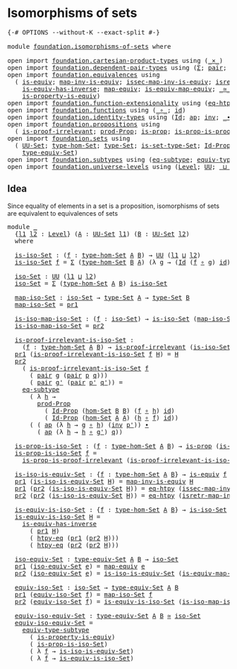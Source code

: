 # Isomorphisms of sets

<pre class="Agda"><a id="33" class="Symbol">{-#</a> <a id="37" class="Keyword">OPTIONS</a> <a id="45" class="Pragma">--without-K</a> <a id="57" class="Pragma">--exact-split</a> <a id="71" class="Symbol">#-}</a>

<a id="76" class="Keyword">module</a> <a id="83" href="foundation.isomorphisms-of-sets.html" class="Module">foundation.isomorphisms-of-sets</a> <a id="115" class="Keyword">where</a>

<a id="122" class="Keyword">open</a> <a id="127" class="Keyword">import</a> <a id="134" href="foundation.cartesian-product-types.html" class="Module">foundation.cartesian-product-types</a> <a id="169" class="Keyword">using</a> <a id="175" class="Symbol">(</a><a id="176" href="foundation-core.cartesian-product-types.html#577" class="Function Operator">_×_</a><a id="179" class="Symbol">)</a>
<a id="181" class="Keyword">open</a> <a id="186" class="Keyword">import</a> <a id="193" href="foundation.dependent-pair-types.html" class="Module">foundation.dependent-pair-types</a> <a id="225" class="Keyword">using</a> <a id="231" class="Symbol">(</a><a id="232" href="foundation-core.dependent-pair-types.html#502" class="Record">Σ</a><a id="233" class="Symbol">;</a> <a id="235" href="foundation-core.dependent-pair-types.html#575" class="InductiveConstructor">pair</a><a id="239" class="Symbol">;</a> <a id="241" href="foundation-core.dependent-pair-types.html#592" class="Field">pr1</a><a id="244" class="Symbol">;</a> <a id="246" href="foundation-core.dependent-pair-types.html#604" class="Field">pr2</a><a id="249" class="Symbol">)</a>
<a id="251" class="Keyword">open</a> <a id="256" class="Keyword">import</a> <a id="263" href="foundation.equivalences.html" class="Module">foundation.equivalences</a> <a id="287" class="Keyword">using</a>
  <a id="295" class="Symbol">(</a> <a id="297" href="foundation-core.equivalences.html#1542" class="Function">is-equiv</a><a id="305" class="Symbol">;</a> <a id="307" href="foundation-core.equivalences.html#4173" class="Function">map-inv-is-equiv</a><a id="323" class="Symbol">;</a> <a id="325" href="foundation-core.equivalences.html#4251" class="Function">issec-map-inv-is-equiv</a><a id="347" class="Symbol">;</a> <a id="349" href="foundation-core.equivalences.html#4381" class="Function">isretr-map-inv-is-equiv</a><a id="372" class="Symbol">;</a>
    <a id="378" href="foundation-core.equivalences.html#2999" class="Function">is-equiv-has-inverse</a><a id="398" class="Symbol">;</a> <a id="400" href="foundation-core.equivalences.html#1807" class="Function">map-equiv</a><a id="409" class="Symbol">;</a> <a id="411" href="foundation-core.equivalences.html#1862" class="Function">is-equiv-map-equiv</a><a id="429" class="Symbol">;</a> <a id="431" href="foundation-core.equivalences.html#1607" class="Function Operator">_≃_</a><a id="434" class="Symbol">;</a>
    <a id="440" href="foundation.equivalences.html#13407" class="Function">is-property-is-equiv</a><a id="460" class="Symbol">)</a>
<a id="462" class="Keyword">open</a> <a id="467" class="Keyword">import</a> <a id="474" href="foundation.function-extensionality.html" class="Module">foundation.function-extensionality</a> <a id="509" class="Keyword">using</a> <a id="515" class="Symbol">(</a><a id="516" href="foundation.function-extensionality.html#1446" class="Function">eq-htpy</a><a id="523" class="Symbol">;</a> <a id="525" href="foundation.function-extensionality.html#946" class="Function">htpy-eq</a><a id="532" class="Symbol">)</a>
<a id="534" class="Keyword">open</a> <a id="539" class="Keyword">import</a> <a id="546" href="foundation.functions.html" class="Module">foundation.functions</a> <a id="567" class="Keyword">using</a> <a id="573" class="Symbol">(</a><a id="574" href="foundation-core.functions.html#407" class="Function Operator">_∘_</a><a id="577" class="Symbol">;</a> <a id="579" href="foundation-core.functions.html#309" class="Function">id</a><a id="581" class="Symbol">)</a>
<a id="583" class="Keyword">open</a> <a id="588" class="Keyword">import</a> <a id="595" href="foundation.identity-types.html" class="Module">foundation.identity-types</a> <a id="621" class="Keyword">using</a> <a id="627" class="Symbol">(</a><a id="628" href="foundation-core.identity-types.html#641" class="Datatype">Id</a><a id="630" class="Symbol">;</a> <a id="632" href="foundation-core.identity-types.html#2853" class="Function">ap</a><a id="634" class="Symbol">;</a> <a id="636" href="foundation-core.identity-types.html#1552" class="Function">inv</a><a id="639" class="Symbol">;</a> <a id="641" href="foundation-core.identity-types.html#1239" class="Function Operator">_∙_</a><a id="644" class="Symbol">)</a>
<a id="646" class="Keyword">open</a> <a id="651" class="Keyword">import</a> <a id="658" href="foundation.propositions.html" class="Module">foundation.propositions</a> <a id="682" class="Keyword">using</a>
  <a id="690" class="Symbol">(</a> <a id="692" href="foundation-core.propositions.html#2208" class="Function">is-proof-irrelevant</a><a id="711" class="Symbol">;</a> <a id="713" href="foundation-core.propositions.html#5805" class="Function">prod-Prop</a><a id="722" class="Symbol">;</a> <a id="724" href="foundation-core.propositions.html#1246" class="Function">is-prop</a><a id="731" class="Symbol">;</a> <a id="733" href="foundation-core.propositions.html#3151" class="Function">is-prop-is-proof-irrelevant</a><a id="760" class="Symbol">)</a>
<a id="762" class="Keyword">open</a> <a id="767" class="Keyword">import</a> <a id="774" href="foundation.sets.html" class="Module">foundation.sets</a> <a id="790" class="Keyword">using</a>
  <a id="798" class="Symbol">(</a> <a id="800" href="foundation-core.sets.html#1177" class="Function">UU-Set</a><a id="806" class="Symbol">;</a> <a id="808" href="foundation.sets.html#3622" class="Function">type-hom-Set</a><a id="820" class="Symbol">;</a> <a id="822" href="foundation-core.sets.html#1291" class="Function">type-Set</a><a id="830" class="Symbol">;</a> <a id="832" href="foundation-core.sets.html#1342" class="Function">is-set-type-Set</a><a id="847" class="Symbol">;</a> <a id="849" href="foundation-core.sets.html#1407" class="Function">Id-Prop</a><a id="856" class="Symbol">;</a> <a id="858" href="foundation.sets.html#3908" class="Function">hom-Set</a><a id="865" class="Symbol">;</a>
    <a id="871" href="foundation.sets.html#4543" class="Function">type-equiv-Set</a><a id="885" class="Symbol">)</a>
<a id="887" class="Keyword">open</a> <a id="892" class="Keyword">import</a> <a id="899" href="foundation.subtypes.html" class="Module">foundation.subtypes</a> <a id="919" class="Keyword">using</a> <a id="925" class="Symbol">(</a><a id="926" href="foundation-core.subtypes.html#2633" class="Function">eq-subtype</a><a id="936" class="Symbol">;</a> <a id="938" href="foundation-core.subtypes.html#4893" class="Function">equiv-type-subtype</a><a id="956" class="Symbol">)</a>
<a id="958" class="Keyword">open</a> <a id="963" class="Keyword">import</a> <a id="970" href="foundation.universe-levels.html" class="Module">foundation.universe-levels</a> <a id="997" class="Keyword">using</a> <a id="1003" class="Symbol">(</a><a id="1004" href="Agda.Primitive.html#597" class="Postulate">Level</a><a id="1009" class="Symbol">;</a> <a id="1011" href="foundation-core.universe-levels.html#222" class="Primitive">UU</a><a id="1013" class="Symbol">;</a> <a id="1015" href="Agda.Primitive.html#810" class="Primitive Operator">_⊔_</a><a id="1018" class="Symbol">)</a>
</pre>
## Idea

Since equality of elements in a set is a proposition, isomorphisms of sets are equivalent to equivalences of sets

<pre class="Agda"><a id="1157" class="Keyword">module</a> <a id="1164" href="foundation.isomorphisms-of-sets.html#1164" class="Module">_</a>
  <a id="1168" class="Symbol">{</a><a id="1169" href="foundation.isomorphisms-of-sets.html#1169" class="Bound">l1</a> <a id="1172" href="foundation.isomorphisms-of-sets.html#1172" class="Bound">l2</a> <a id="1175" class="Symbol">:</a> <a id="1177" href="Agda.Primitive.html#597" class="Postulate">Level</a><a id="1182" class="Symbol">}</a> <a id="1184" class="Symbol">(</a><a id="1185" href="foundation.isomorphisms-of-sets.html#1185" class="Bound">A</a> <a id="1187" class="Symbol">:</a> <a id="1189" href="foundation-core.sets.html#1177" class="Function">UU-Set</a> <a id="1196" href="foundation.isomorphisms-of-sets.html#1169" class="Bound">l1</a><a id="1198" class="Symbol">)</a> <a id="1200" class="Symbol">(</a><a id="1201" href="foundation.isomorphisms-of-sets.html#1201" class="Bound">B</a> <a id="1203" class="Symbol">:</a> <a id="1205" href="foundation-core.sets.html#1177" class="Function">UU-Set</a> <a id="1212" href="foundation.isomorphisms-of-sets.html#1172" class="Bound">l2</a><a id="1214" class="Symbol">)</a>
  <a id="1218" class="Keyword">where</a>

  <a id="1227" href="foundation.isomorphisms-of-sets.html#1227" class="Function">is-iso-Set</a> <a id="1238" class="Symbol">:</a> <a id="1240" class="Symbol">(</a><a id="1241" href="foundation.isomorphisms-of-sets.html#1241" class="Bound">f</a> <a id="1243" class="Symbol">:</a> <a id="1245" href="foundation.sets.html#3622" class="Function">type-hom-Set</a> <a id="1258" href="foundation.isomorphisms-of-sets.html#1185" class="Bound">A</a> <a id="1260" href="foundation.isomorphisms-of-sets.html#1201" class="Bound">B</a><a id="1261" class="Symbol">)</a> <a id="1263" class="Symbol">→</a> <a id="1265" href="foundation-core.universe-levels.html#222" class="Primitive">UU</a> <a id="1268" class="Symbol">(</a><a id="1269" href="foundation.isomorphisms-of-sets.html#1169" class="Bound">l1</a> <a id="1272" href="Agda.Primitive.html#810" class="Primitive Operator">⊔</a> <a id="1274" href="foundation.isomorphisms-of-sets.html#1172" class="Bound">l2</a><a id="1276" class="Symbol">)</a>
  <a id="1280" href="foundation.isomorphisms-of-sets.html#1227" class="Function">is-iso-Set</a> <a id="1291" href="foundation.isomorphisms-of-sets.html#1291" class="Bound">f</a> <a id="1293" class="Symbol">=</a> <a id="1295" href="foundation-core.dependent-pair-types.html#502" class="Record">Σ</a> <a id="1297" class="Symbol">(</a><a id="1298" href="foundation.sets.html#3622" class="Function">type-hom-Set</a> <a id="1311" href="foundation.isomorphisms-of-sets.html#1201" class="Bound">B</a> <a id="1313" href="foundation.isomorphisms-of-sets.html#1185" class="Bound">A</a><a id="1314" class="Symbol">)</a> <a id="1316" class="Symbol">(λ</a> <a id="1319" href="foundation.isomorphisms-of-sets.html#1319" class="Bound">g</a> <a id="1321" class="Symbol">→</a> <a id="1323" class="Symbol">(</a><a id="1324" href="foundation-core.identity-types.html#641" class="Datatype">Id</a> <a id="1327" class="Symbol">(</a><a id="1328" href="foundation.isomorphisms-of-sets.html#1291" class="Bound">f</a> <a id="1330" href="foundation-core.functions.html#407" class="Function Operator">∘</a> <a id="1332" href="foundation.isomorphisms-of-sets.html#1319" class="Bound">g</a><a id="1333" class="Symbol">)</a> <a id="1335" href="foundation-core.functions.html#309" class="Function">id</a><a id="1337" class="Symbol">)</a> <a id="1339" href="foundation-core.cartesian-product-types.html#577" class="Function Operator">×</a> <a id="1341" class="Symbol">(</a><a id="1342" href="foundation-core.identity-types.html#641" class="Datatype">Id</a> <a id="1345" class="Symbol">(</a><a id="1346" href="foundation.isomorphisms-of-sets.html#1319" class="Bound">g</a> <a id="1348" href="foundation-core.functions.html#407" class="Function Operator">∘</a> <a id="1350" href="foundation.isomorphisms-of-sets.html#1291" class="Bound">f</a><a id="1351" class="Symbol">)</a> <a id="1353" href="foundation-core.functions.html#309" class="Function">id</a><a id="1355" class="Symbol">))</a>

  <a id="1361" href="foundation.isomorphisms-of-sets.html#1361" class="Function">iso-Set</a> <a id="1369" class="Symbol">:</a> <a id="1371" href="foundation-core.universe-levels.html#222" class="Primitive">UU</a> <a id="1374" class="Symbol">(</a><a id="1375" href="foundation.isomorphisms-of-sets.html#1169" class="Bound">l1</a> <a id="1378" href="Agda.Primitive.html#810" class="Primitive Operator">⊔</a> <a id="1380" href="foundation.isomorphisms-of-sets.html#1172" class="Bound">l2</a><a id="1382" class="Symbol">)</a>
  <a id="1386" href="foundation.isomorphisms-of-sets.html#1361" class="Function">iso-Set</a> <a id="1394" class="Symbol">=</a> <a id="1396" href="foundation-core.dependent-pair-types.html#502" class="Record">Σ</a> <a id="1398" class="Symbol">(</a><a id="1399" href="foundation.sets.html#3622" class="Function">type-hom-Set</a> <a id="1412" href="foundation.isomorphisms-of-sets.html#1185" class="Bound">A</a> <a id="1414" href="foundation.isomorphisms-of-sets.html#1201" class="Bound">B</a><a id="1415" class="Symbol">)</a> <a id="1417" href="foundation.isomorphisms-of-sets.html#1227" class="Function">is-iso-Set</a>

  <a id="1431" href="foundation.isomorphisms-of-sets.html#1431" class="Function">map-iso-Set</a> <a id="1443" class="Symbol">:</a> <a id="1445" href="foundation.isomorphisms-of-sets.html#1361" class="Function">iso-Set</a> <a id="1453" class="Symbol">→</a> <a id="1455" href="foundation-core.sets.html#1291" class="Function">type-Set</a> <a id="1464" href="foundation.isomorphisms-of-sets.html#1185" class="Bound">A</a> <a id="1466" class="Symbol">→</a> <a id="1468" href="foundation-core.sets.html#1291" class="Function">type-Set</a> <a id="1477" href="foundation.isomorphisms-of-sets.html#1201" class="Bound">B</a>
  <a id="1481" href="foundation.isomorphisms-of-sets.html#1431" class="Function">map-iso-Set</a> <a id="1493" class="Symbol">=</a> <a id="1495" href="foundation-core.dependent-pair-types.html#592" class="Field">pr1</a>

  <a id="1502" href="foundation.isomorphisms-of-sets.html#1502" class="Function">is-iso-map-iso-Set</a> <a id="1521" class="Symbol">:</a> <a id="1523" class="Symbol">(</a><a id="1524" href="foundation.isomorphisms-of-sets.html#1524" class="Bound">f</a> <a id="1526" class="Symbol">:</a> <a id="1528" href="foundation.isomorphisms-of-sets.html#1361" class="Function">iso-Set</a><a id="1535" class="Symbol">)</a> <a id="1537" class="Symbol">→</a> <a id="1539" href="foundation.isomorphisms-of-sets.html#1227" class="Function">is-iso-Set</a> <a id="1550" class="Symbol">(</a><a id="1551" href="foundation.isomorphisms-of-sets.html#1431" class="Function">map-iso-Set</a> <a id="1563" href="foundation.isomorphisms-of-sets.html#1524" class="Bound">f</a><a id="1564" class="Symbol">)</a>
  <a id="1568" href="foundation.isomorphisms-of-sets.html#1502" class="Function">is-iso-map-iso-Set</a> <a id="1587" class="Symbol">=</a> <a id="1589" href="foundation-core.dependent-pair-types.html#604" class="Field">pr2</a>

  <a id="1596" href="foundation.isomorphisms-of-sets.html#1596" class="Function">is-proof-irrelevant-is-iso-Set</a> <a id="1627" class="Symbol">:</a>
    <a id="1633" class="Symbol">(</a><a id="1634" href="foundation.isomorphisms-of-sets.html#1634" class="Bound">f</a> <a id="1636" class="Symbol">:</a> <a id="1638" href="foundation.sets.html#3622" class="Function">type-hom-Set</a> <a id="1651" href="foundation.isomorphisms-of-sets.html#1185" class="Bound">A</a> <a id="1653" href="foundation.isomorphisms-of-sets.html#1201" class="Bound">B</a><a id="1654" class="Symbol">)</a> <a id="1656" class="Symbol">→</a> <a id="1658" href="foundation-core.propositions.html#2208" class="Function">is-proof-irrelevant</a> <a id="1678" class="Symbol">(</a><a id="1679" href="foundation.isomorphisms-of-sets.html#1227" class="Function">is-iso-Set</a> <a id="1690" href="foundation.isomorphisms-of-sets.html#1634" class="Bound">f</a><a id="1691" class="Symbol">)</a>
  <a id="1695" href="foundation-core.dependent-pair-types.html#592" class="Field">pr1</a> <a id="1699" class="Symbol">(</a><a id="1700" href="foundation.isomorphisms-of-sets.html#1596" class="Function">is-proof-irrelevant-is-iso-Set</a> <a id="1731" href="foundation.isomorphisms-of-sets.html#1731" class="Bound">f</a> <a id="1733" href="foundation.isomorphisms-of-sets.html#1733" class="Bound">H</a><a id="1734" class="Symbol">)</a> <a id="1736" class="Symbol">=</a> <a id="1738" href="foundation.isomorphisms-of-sets.html#1733" class="Bound">H</a>
  <a id="1742" href="foundation-core.dependent-pair-types.html#604" class="Field">pr2</a>
    <a id="1750" class="Symbol">(</a> <a id="1752" href="foundation.isomorphisms-of-sets.html#1596" class="Function">is-proof-irrelevant-is-iso-Set</a> <a id="1783" href="foundation.isomorphisms-of-sets.html#1783" class="Bound">f</a>
      <a id="1791" class="Symbol">(</a> <a id="1793" href="foundation-core.dependent-pair-types.html#575" class="InductiveConstructor">pair</a> <a id="1798" href="foundation.isomorphisms-of-sets.html#1798" class="Bound">g</a> <a id="1800" class="Symbol">(</a><a id="1801" href="foundation-core.dependent-pair-types.html#575" class="InductiveConstructor">pair</a> <a id="1806" href="foundation.isomorphisms-of-sets.html#1806" class="Bound">p</a> <a id="1808" href="foundation.isomorphisms-of-sets.html#1808" class="Bound">q</a><a id="1809" class="Symbol">)))</a>
      <a id="1819" class="Symbol">(</a> <a id="1821" href="foundation-core.dependent-pair-types.html#575" class="InductiveConstructor">pair</a> <a id="1826" href="foundation.isomorphisms-of-sets.html#1826" class="Bound">g&#39;</a> <a id="1829" class="Symbol">(</a><a id="1830" href="foundation-core.dependent-pair-types.html#575" class="InductiveConstructor">pair</a> <a id="1835" href="foundation.isomorphisms-of-sets.html#1835" class="Bound">p&#39;</a> <a id="1838" href="foundation.isomorphisms-of-sets.html#1838" class="Bound">q&#39;</a><a id="1840" class="Symbol">))</a> <a id="1843" class="Symbol">=</a>
    <a id="1849" href="foundation-core.subtypes.html#2633" class="Function">eq-subtype</a>
      <a id="1866" class="Symbol">(</a> <a id="1868" class="Symbol">λ</a> <a id="1870" href="foundation.isomorphisms-of-sets.html#1870" class="Bound">h</a> <a id="1872" class="Symbol">→</a>
        <a id="1882" href="foundation-core.propositions.html#5805" class="Function">prod-Prop</a>
          <a id="1902" class="Symbol">(</a> <a id="1904" href="foundation-core.sets.html#1407" class="Function">Id-Prop</a> <a id="1912" class="Symbol">(</a><a id="1913" href="foundation.sets.html#3908" class="Function">hom-Set</a> <a id="1921" href="foundation.isomorphisms-of-sets.html#1201" class="Bound">B</a> <a id="1923" href="foundation.isomorphisms-of-sets.html#1201" class="Bound">B</a><a id="1924" class="Symbol">)</a> <a id="1926" class="Symbol">(</a><a id="1927" href="foundation.isomorphisms-of-sets.html#1783" class="Bound">f</a> <a id="1929" href="foundation-core.functions.html#407" class="Function Operator">∘</a> <a id="1931" href="foundation.isomorphisms-of-sets.html#1870" class="Bound">h</a><a id="1932" class="Symbol">)</a> <a id="1934" href="foundation-core.functions.html#309" class="Function">id</a><a id="1936" class="Symbol">)</a>
          <a id="1948" class="Symbol">(</a> <a id="1950" href="foundation-core.sets.html#1407" class="Function">Id-Prop</a> <a id="1958" class="Symbol">(</a><a id="1959" href="foundation.sets.html#3908" class="Function">hom-Set</a> <a id="1967" href="foundation.isomorphisms-of-sets.html#1185" class="Bound">A</a> <a id="1969" href="foundation.isomorphisms-of-sets.html#1185" class="Bound">A</a><a id="1970" class="Symbol">)</a> <a id="1972" class="Symbol">(</a><a id="1973" href="foundation.isomorphisms-of-sets.html#1870" class="Bound">h</a> <a id="1975" href="foundation-core.functions.html#407" class="Function Operator">∘</a> <a id="1977" href="foundation.isomorphisms-of-sets.html#1783" class="Bound">f</a><a id="1978" class="Symbol">)</a> <a id="1980" href="foundation-core.functions.html#309" class="Function">id</a><a id="1982" class="Symbol">))</a>
      <a id="1991" class="Symbol">(</a> <a id="1993" class="Symbol">(</a> <a id="1995" href="foundation-core.identity-types.html#2853" class="Function">ap</a> <a id="1998" class="Symbol">(λ</a> <a id="2001" href="foundation.isomorphisms-of-sets.html#2001" class="Bound">h</a> <a id="2003" class="Symbol">→</a> <a id="2005" href="foundation.isomorphisms-of-sets.html#1798" class="Bound">g</a> <a id="2007" href="foundation-core.functions.html#407" class="Function Operator">∘</a> <a id="2009" href="foundation.isomorphisms-of-sets.html#2001" class="Bound">h</a><a id="2010" class="Symbol">)</a> <a id="2012" class="Symbol">(</a><a id="2013" href="foundation-core.identity-types.html#1552" class="Function">inv</a> <a id="2017" href="foundation.isomorphisms-of-sets.html#1835" class="Bound">p&#39;</a><a id="2019" class="Symbol">))</a> <a id="2022" href="foundation-core.identity-types.html#1239" class="Function Operator">∙</a>
        <a id="2032" class="Symbol">(</a> <a id="2034" href="foundation-core.identity-types.html#2853" class="Function">ap</a> <a id="2037" class="Symbol">(λ</a> <a id="2040" href="foundation.isomorphisms-of-sets.html#2040" class="Bound">h</a> <a id="2042" class="Symbol">→</a> <a id="2044" href="foundation.isomorphisms-of-sets.html#2040" class="Bound">h</a> <a id="2046" href="foundation-core.functions.html#407" class="Function Operator">∘</a> <a id="2048" href="foundation.isomorphisms-of-sets.html#1826" class="Bound">g&#39;</a><a id="2050" class="Symbol">)</a> <a id="2052" href="foundation.isomorphisms-of-sets.html#1808" class="Bound">q</a><a id="2053" class="Symbol">))</a>

  <a id="2059" href="foundation.isomorphisms-of-sets.html#2059" class="Function">is-prop-is-iso-Set</a> <a id="2078" class="Symbol">:</a> <a id="2080" class="Symbol">(</a><a id="2081" href="foundation.isomorphisms-of-sets.html#2081" class="Bound">f</a> <a id="2083" class="Symbol">:</a> <a id="2085" href="foundation.sets.html#3622" class="Function">type-hom-Set</a> <a id="2098" href="foundation.isomorphisms-of-sets.html#1185" class="Bound">A</a> <a id="2100" href="foundation.isomorphisms-of-sets.html#1201" class="Bound">B</a><a id="2101" class="Symbol">)</a> <a id="2103" class="Symbol">→</a> <a id="2105" href="foundation-core.propositions.html#1246" class="Function">is-prop</a> <a id="2113" class="Symbol">(</a><a id="2114" href="foundation.isomorphisms-of-sets.html#1227" class="Function">is-iso-Set</a> <a id="2125" href="foundation.isomorphisms-of-sets.html#2081" class="Bound">f</a><a id="2126" class="Symbol">)</a>
  <a id="2130" href="foundation.isomorphisms-of-sets.html#2059" class="Function">is-prop-is-iso-Set</a> <a id="2149" href="foundation.isomorphisms-of-sets.html#2149" class="Bound">f</a> <a id="2151" class="Symbol">=</a>
    <a id="2157" href="foundation-core.propositions.html#3151" class="Function">is-prop-is-proof-irrelevant</a> <a id="2185" class="Symbol">(</a><a id="2186" href="foundation.isomorphisms-of-sets.html#1596" class="Function">is-proof-irrelevant-is-iso-Set</a> <a id="2217" href="foundation.isomorphisms-of-sets.html#2149" class="Bound">f</a><a id="2218" class="Symbol">)</a>

  <a id="2223" href="foundation.isomorphisms-of-sets.html#2223" class="Function">is-iso-is-equiv-Set</a> <a id="2243" class="Symbol">:</a> <a id="2245" class="Symbol">{</a><a id="2246" href="foundation.isomorphisms-of-sets.html#2246" class="Bound">f</a> <a id="2248" class="Symbol">:</a> <a id="2250" href="foundation.sets.html#3622" class="Function">type-hom-Set</a> <a id="2263" href="foundation.isomorphisms-of-sets.html#1185" class="Bound">A</a> <a id="2265" href="foundation.isomorphisms-of-sets.html#1201" class="Bound">B</a><a id="2266" class="Symbol">}</a> <a id="2268" class="Symbol">→</a> <a id="2270" href="foundation-core.equivalences.html#1542" class="Function">is-equiv</a> <a id="2279" href="foundation.isomorphisms-of-sets.html#2246" class="Bound">f</a> <a id="2281" class="Symbol">→</a> <a id="2283" href="foundation.isomorphisms-of-sets.html#1227" class="Function">is-iso-Set</a> <a id="2294" href="foundation.isomorphisms-of-sets.html#2246" class="Bound">f</a>
  <a id="2298" href="foundation-core.dependent-pair-types.html#592" class="Field">pr1</a> <a id="2302" class="Symbol">(</a><a id="2303" href="foundation.isomorphisms-of-sets.html#2223" class="Function">is-iso-is-equiv-Set</a> <a id="2323" href="foundation.isomorphisms-of-sets.html#2323" class="Bound">H</a><a id="2324" class="Symbol">)</a> <a id="2326" class="Symbol">=</a> <a id="2328" href="foundation-core.equivalences.html#4173" class="Function">map-inv-is-equiv</a> <a id="2345" href="foundation.isomorphisms-of-sets.html#2323" class="Bound">H</a>
  <a id="2349" href="foundation-core.dependent-pair-types.html#592" class="Field">pr1</a> <a id="2353" class="Symbol">(</a><a id="2354" href="foundation-core.dependent-pair-types.html#604" class="Field">pr2</a> <a id="2358" class="Symbol">(</a><a id="2359" href="foundation.isomorphisms-of-sets.html#2223" class="Function">is-iso-is-equiv-Set</a> <a id="2379" href="foundation.isomorphisms-of-sets.html#2379" class="Bound">H</a><a id="2380" class="Symbol">))</a> <a id="2383" class="Symbol">=</a> <a id="2385" href="foundation.function-extensionality.html#1446" class="Function">eq-htpy</a> <a id="2393" class="Symbol">(</a><a id="2394" href="foundation-core.equivalences.html#4251" class="Function">issec-map-inv-is-equiv</a> <a id="2417" href="foundation.isomorphisms-of-sets.html#2379" class="Bound">H</a><a id="2418" class="Symbol">)</a>
  <a id="2422" href="foundation-core.dependent-pair-types.html#604" class="Field">pr2</a> <a id="2426" class="Symbol">(</a><a id="2427" href="foundation-core.dependent-pair-types.html#604" class="Field">pr2</a> <a id="2431" class="Symbol">(</a><a id="2432" href="foundation.isomorphisms-of-sets.html#2223" class="Function">is-iso-is-equiv-Set</a> <a id="2452" href="foundation.isomorphisms-of-sets.html#2452" class="Bound">H</a><a id="2453" class="Symbol">))</a> <a id="2456" class="Symbol">=</a> <a id="2458" href="foundation.function-extensionality.html#1446" class="Function">eq-htpy</a> <a id="2466" class="Symbol">(</a><a id="2467" href="foundation-core.equivalences.html#4381" class="Function">isretr-map-inv-is-equiv</a> <a id="2491" href="foundation.isomorphisms-of-sets.html#2452" class="Bound">H</a><a id="2492" class="Symbol">)</a>

  <a id="2497" href="foundation.isomorphisms-of-sets.html#2497" class="Function">is-equiv-is-iso-Set</a> <a id="2517" class="Symbol">:</a> <a id="2519" class="Symbol">{</a><a id="2520" href="foundation.isomorphisms-of-sets.html#2520" class="Bound">f</a> <a id="2522" class="Symbol">:</a> <a id="2524" href="foundation.sets.html#3622" class="Function">type-hom-Set</a> <a id="2537" href="foundation.isomorphisms-of-sets.html#1185" class="Bound">A</a> <a id="2539" href="foundation.isomorphisms-of-sets.html#1201" class="Bound">B</a><a id="2540" class="Symbol">}</a> <a id="2542" class="Symbol">→</a> <a id="2544" href="foundation.isomorphisms-of-sets.html#1227" class="Function">is-iso-Set</a> <a id="2555" href="foundation.isomorphisms-of-sets.html#2520" class="Bound">f</a> <a id="2557" class="Symbol">→</a> <a id="2559" href="foundation-core.equivalences.html#1542" class="Function">is-equiv</a> <a id="2568" href="foundation.isomorphisms-of-sets.html#2520" class="Bound">f</a>
  <a id="2572" href="foundation.isomorphisms-of-sets.html#2497" class="Function">is-equiv-is-iso-Set</a> <a id="2592" href="foundation.isomorphisms-of-sets.html#2592" class="Bound">H</a> <a id="2594" class="Symbol">=</a>
    <a id="2600" href="foundation-core.equivalences.html#2999" class="Function">is-equiv-has-inverse</a>
      <a id="2627" class="Symbol">(</a> <a id="2629" href="foundation-core.dependent-pair-types.html#592" class="Field">pr1</a> <a id="2633" href="foundation.isomorphisms-of-sets.html#2592" class="Bound">H</a><a id="2634" class="Symbol">)</a>
      <a id="2642" class="Symbol">(</a> <a id="2644" href="foundation.function-extensionality.html#946" class="Function">htpy-eq</a> <a id="2652" class="Symbol">(</a><a id="2653" href="foundation-core.dependent-pair-types.html#592" class="Field">pr1</a> <a id="2657" class="Symbol">(</a><a id="2658" href="foundation-core.dependent-pair-types.html#604" class="Field">pr2</a> <a id="2662" href="foundation.isomorphisms-of-sets.html#2592" class="Bound">H</a><a id="2663" class="Symbol">)))</a>
      <a id="2673" class="Symbol">(</a> <a id="2675" href="foundation.function-extensionality.html#946" class="Function">htpy-eq</a> <a id="2683" class="Symbol">(</a><a id="2684" href="foundation-core.dependent-pair-types.html#604" class="Field">pr2</a> <a id="2688" class="Symbol">(</a><a id="2689" href="foundation-core.dependent-pair-types.html#604" class="Field">pr2</a> <a id="2693" href="foundation.isomorphisms-of-sets.html#2592" class="Bound">H</a><a id="2694" class="Symbol">)))</a>

  <a id="2701" href="foundation.isomorphisms-of-sets.html#2701" class="Function">iso-equiv-Set</a> <a id="2715" class="Symbol">:</a> <a id="2717" href="foundation.sets.html#4543" class="Function">type-equiv-Set</a> <a id="2732" href="foundation.isomorphisms-of-sets.html#1185" class="Bound">A</a> <a id="2734" href="foundation.isomorphisms-of-sets.html#1201" class="Bound">B</a> <a id="2736" class="Symbol">→</a> <a id="2738" href="foundation.isomorphisms-of-sets.html#1361" class="Function">iso-Set</a>
  <a id="2748" href="foundation-core.dependent-pair-types.html#592" class="Field">pr1</a> <a id="2752" class="Symbol">(</a><a id="2753" href="foundation.isomorphisms-of-sets.html#2701" class="Function">iso-equiv-Set</a> <a id="2767" href="foundation.isomorphisms-of-sets.html#2767" class="Bound">e</a><a id="2768" class="Symbol">)</a> <a id="2770" class="Symbol">=</a> <a id="2772" href="foundation-core.equivalences.html#1807" class="Function">map-equiv</a> <a id="2782" href="foundation.isomorphisms-of-sets.html#2767" class="Bound">e</a>
  <a id="2786" href="foundation-core.dependent-pair-types.html#604" class="Field">pr2</a> <a id="2790" class="Symbol">(</a><a id="2791" href="foundation.isomorphisms-of-sets.html#2701" class="Function">iso-equiv-Set</a> <a id="2805" href="foundation.isomorphisms-of-sets.html#2805" class="Bound">e</a><a id="2806" class="Symbol">)</a> <a id="2808" class="Symbol">=</a> <a id="2810" href="foundation.isomorphisms-of-sets.html#2223" class="Function">is-iso-is-equiv-Set</a> <a id="2830" class="Symbol">(</a><a id="2831" href="foundation-core.equivalences.html#1862" class="Function">is-equiv-map-equiv</a> <a id="2850" href="foundation.isomorphisms-of-sets.html#2805" class="Bound">e</a><a id="2851" class="Symbol">)</a>

  <a id="2856" href="foundation.isomorphisms-of-sets.html#2856" class="Function">equiv-iso-Set</a> <a id="2870" class="Symbol">:</a> <a id="2872" href="foundation.isomorphisms-of-sets.html#1361" class="Function">iso-Set</a> <a id="2880" class="Symbol">→</a> <a id="2882" href="foundation.sets.html#4543" class="Function">type-equiv-Set</a> <a id="2897" href="foundation.isomorphisms-of-sets.html#1185" class="Bound">A</a> <a id="2899" href="foundation.isomorphisms-of-sets.html#1201" class="Bound">B</a>
  <a id="2903" href="foundation-core.dependent-pair-types.html#592" class="Field">pr1</a> <a id="2907" class="Symbol">(</a><a id="2908" href="foundation.isomorphisms-of-sets.html#2856" class="Function">equiv-iso-Set</a> <a id="2922" href="foundation.isomorphisms-of-sets.html#2922" class="Bound">f</a><a id="2923" class="Symbol">)</a> <a id="2925" class="Symbol">=</a> <a id="2927" href="foundation.isomorphisms-of-sets.html#1431" class="Function">map-iso-Set</a> <a id="2939" href="foundation.isomorphisms-of-sets.html#2922" class="Bound">f</a>
  <a id="2943" href="foundation-core.dependent-pair-types.html#604" class="Field">pr2</a> <a id="2947" class="Symbol">(</a><a id="2948" href="foundation.isomorphisms-of-sets.html#2856" class="Function">equiv-iso-Set</a> <a id="2962" href="foundation.isomorphisms-of-sets.html#2962" class="Bound">f</a><a id="2963" class="Symbol">)</a> <a id="2965" class="Symbol">=</a> <a id="2967" href="foundation.isomorphisms-of-sets.html#2497" class="Function">is-equiv-is-iso-Set</a> <a id="2987" class="Symbol">(</a><a id="2988" href="foundation.isomorphisms-of-sets.html#1502" class="Function">is-iso-map-iso-Set</a> <a id="3007" href="foundation.isomorphisms-of-sets.html#2962" class="Bound">f</a><a id="3008" class="Symbol">)</a>

  <a id="3013" href="foundation.isomorphisms-of-sets.html#3013" class="Function">equiv-iso-equiv-Set</a> <a id="3033" class="Symbol">:</a> <a id="3035" href="foundation.sets.html#4543" class="Function">type-equiv-Set</a> <a id="3050" href="foundation.isomorphisms-of-sets.html#1185" class="Bound">A</a> <a id="3052" href="foundation.isomorphisms-of-sets.html#1201" class="Bound">B</a> <a id="3054" href="foundation-core.equivalences.html#1607" class="Function Operator">≃</a> <a id="3056" href="foundation.isomorphisms-of-sets.html#1361" class="Function">iso-Set</a>
  <a id="3066" href="foundation.isomorphisms-of-sets.html#3013" class="Function">equiv-iso-equiv-Set</a> <a id="3086" class="Symbol">=</a>
    <a id="3092" href="foundation-core.subtypes.html#4893" class="Function">equiv-type-subtype</a>
      <a id="3117" class="Symbol">(</a> <a id="3119" href="foundation.equivalences.html#13407" class="Function">is-property-is-equiv</a><a id="3139" class="Symbol">)</a>
      <a id="3147" class="Symbol">(</a> <a id="3149" href="foundation.isomorphisms-of-sets.html#2059" class="Function">is-prop-is-iso-Set</a><a id="3167" class="Symbol">)</a>
      <a id="3175" class="Symbol">(</a> <a id="3177" class="Symbol">λ</a> <a id="3179" href="foundation.isomorphisms-of-sets.html#3179" class="Bound">f</a> <a id="3181" class="Symbol">→</a> <a id="3183" href="foundation.isomorphisms-of-sets.html#2223" class="Function">is-iso-is-equiv-Set</a><a id="3202" class="Symbol">)</a>
      <a id="3210" class="Symbol">(</a> <a id="3212" class="Symbol">λ</a> <a id="3214" href="foundation.isomorphisms-of-sets.html#3214" class="Bound">f</a> <a id="3216" class="Symbol">→</a> <a id="3218" href="foundation.isomorphisms-of-sets.html#2497" class="Function">is-equiv-is-iso-Set</a><a id="3237" class="Symbol">)</a>
</pre>